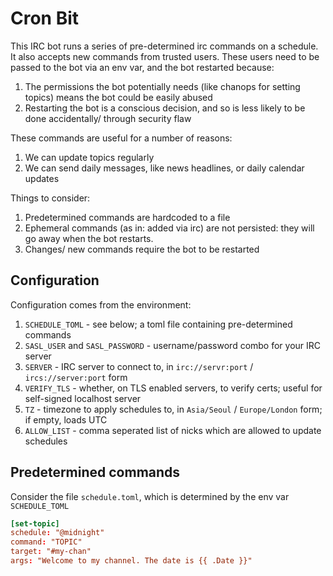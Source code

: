 # Cron Bit

This IRC bot runs a series of pre-determined irc commands on a schedule. It also accepts new commands from trusted users. These users need to be passed to the bot via an env var, and the bot restarted because:

1. The permissions the bot potentially needs (like chanops for setting topics) means the bot could be easily abused
1. Restarting the bot is a conscious decision, and so is less likely to be done accidentally/ through security flaw

These commands are useful for a number of reasons:

1. We can update topics regularly
1. We can send daily messages, like news headlines, or daily calendar updates

Things to consider:

1. Predetermined commands are hardcoded to a file
1. Ephemeral commands (as in: added via irc) are not persisted: they will go away when the bot restarts.
1. Changes/ new commands require the bot to be restarted

## Configuration

Configuration comes from the environment:

1. `SCHEDULE_TOML` - see below; a toml file containing pre-determined commands
1. `SASL_USER` and `SASL_PASSWORD` - username/password combo for your IRC server
1. `SERVER` - IRC server to connect to, in `irc://servr:port` / `ircs://server:port` form
1. `VERIFY_TLS` - whether, on TLS enabled servers, to verify certs; useful for self-signed localhost server
1. `TZ` - timezone to apply schedules to, in `Asia/Seoul` / `Europe/London` form; if empty, loads UTC
1. `ALLOW_LIST` - comma seperated list of nicks which are allowed to update schedules


## Predetermined commands

Consider the file `schedule.toml`, which is determined by the env var `SCHEDULE_TOML`

```toml
[set-topic]
schedule: "@midnight"
command: "TOPIC"
target: "#my-chan"
args: "Welcome to my channel. The date is {{ .Date }}"
```
